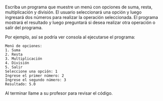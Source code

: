 Escriba un programa que muestre un menú con opciones de suma, resta, multiplicación y división. El usuario seleccionará una opción y luego ingresará dos números para realizar la operación seleccionada. El programa mostrará el resultado y luego preguntará si desea realizar otra operación o salir del programa.

Por ejemplo, así se podría ver consola al ejecutarse el programa:
```
Menú de opciones:
1. Suma
2. Resta
3. Multiplicación
4. División
5. Salir
Seleccione una opción: 1
Ingrese el primer número: 2
Ingrese el segundo número: 3
Resultado: 5.0

```

Al terminar llame a su profesor para revisar el código.